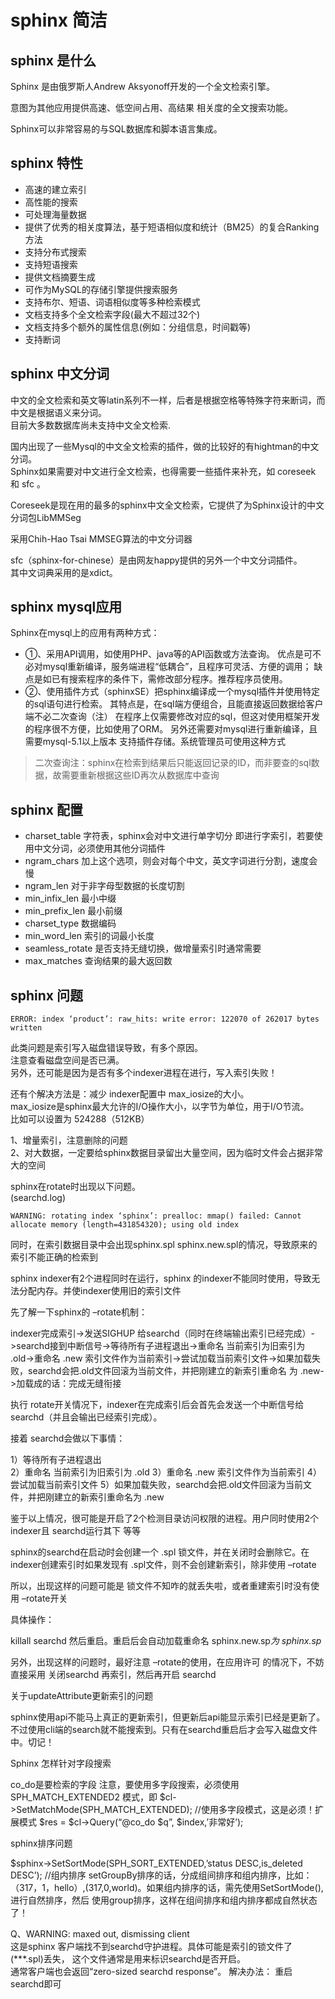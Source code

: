 # sphinx 简洁

## sphinx 是什么  

Sphinx 是由俄罗斯人Andrew Aksyonoff开发的一个全文检索引擎。  

意图为其他应用提供高速、低空间占用、高结果 相关度的全文搜索功能。  

Sphinx可以非常容易的与SQL数据库和脚本语言集成。  

## sphinx 特性

* 高速的建立索引
* 高性能的搜索
* 可处理海量数据
* 提供了优秀的相关度算法，基于短语相似度和统计（BM25）的复合Ranking方法
* 支持分布式搜索
* 支持短语搜索
* 提供文档摘要生成
* 可作为MySQL的存储引擎提供搜索服务
* 支持布尔、短语、词语相似度等多种检索模式
* 文档支持多个全文检索字段(最大不超过32个)
* 文档支持多个额外的属性信息(例如：分组信息，时间戳等)
* 支持断词


## sphinx 中文分词

中文的全文检索和英文等latin系列不一样，后者是根据空格等特殊字符来断词，而中文是根据语义来分词。  
目前大多数数据库尚未支持中文全文检索.  

国内出现了一些Mysql的中文全文检索的插件，做的比较好的有hightman的中文分词。  
Sphinx如果需要对中文进行全文检索，也得需要一些插件来补充，如 coreseek 和 sfc 。

Coreseek是现在用的最多的sphinx中文全文检索，它提供了为Sphinx设计的中文分词包LibMMSeg  

采用Chih-Hao Tsai MMSEG算法的中文分词器  

sfc（sphinx-for-chinese）是由网友happy提供的另外一个中文分词插件。  
其中文词典采用的是xdict。  


## sphinx mysql应用

Sphinx在mysql上的应用有两种方式：  

- ①、采用API调用，如使用PHP、java等的API函数或方法查询。
  优点是可不必对mysql重新编译，服务端进程“低耦合”，且程序可灵活、方便的调用；
  缺点是如已有搜索程序的条件下，需修改部分程序。推荐程序员使用。
- ②、使用插件方式（sphinxSE）把sphinx编译成一个mysql插件并使用特定的sql语句进行检索。
  其特点是，在sql端方便组合，且能直接返回数据给客户端不必二次查询（注）
  在程序上仅需要修改对应的sql，但这对使用框架开发的程序很不方便，比如使用了ORM。
  另外还需要对mysql进行重新编译，且需要mysql-5.1以上版本
  支持插件存储。系统管理员可使用这种方式

>  
> 二次查询注：sphinx在检索到结果后只能返回记录的ID，而非要查的sql数据，故需要重新根据这些ID再次从数据库中查询  
>  


## sphinx 配置

* charset_table  字符表，sphinx会对中文进行单字切分 即进行字索引，若要使用中文分词，必须使用其他分词插件
* ngram_chars 加上这个选项，则会对每个中文，英文字词进行分割，速度会慢
* ngram_len  对于非字母型数据的长度切割
* min_infix_len  最小中缀
* min_prefix_len  最小前缀
* charset_type  数据编码
* min_word_len   索引的词最小长度
* seamless_rotate  是否支持无缝切换，做增量索引时通常需要
* max_matches  查询结果的最大返回数

## sphinx 问题

```
ERROR: index ‘product’: raw_hits: write error: 122070 of 262017 bytes written
```

此类问题是索引写入磁盘错误导致，有多个原因。  
注意查看磁盘空间是否已满。  
另外，还可能是因为是否有多个indexer进程在进行，写入索引失败！  

还有个解决方法是：减少 indexer配置中 max_iosize的大小。  
max_iosize是sphinx最大允许的I/O操作大小，以字节为单位，用于I/O节流。  
比如可以设置为 524288（512KB）

1、增量索引，注意删除的问题  
2、对大数据，一定要给sphinx数据目录留出大量空间，因为临时文件会占据非常大的空间


sphinx在rotate时出现以下问题。    
(searchd.log)   

```
WARNING: rotating index ‘sphinx’: prealloc: mmap() failed: Cannot allocate memory (length=431854320); using old index
```

同时，在索引数据目录中会出现sphinx.spl sphinx.new.spl的情况，导致原来的索引不能正确的检索到  

sphinx indexer有2个进程同时在运行，sphinx 的indexer不能同时使用，导致无法分配内存。并使indexer使用旧的索引文件  

先了解一下sphinx的 –rotate机制：  

indexer完成索引->发送SIGHUP 给searchd（同时在终端输出索引已经完成）->searchd接到中断信号->等待所有子进程退出->重命名 当前索引为旧索引为 .old->重命名 .new 索引文件作为当前索引->尝试加载当前索引文件->如果加载失败，searchd会把.old文件回滚为当前文件，并把刚建立的新索引重命名 为 .new->加载成的话：完成无缝衔接  

执行 rotate开关情况下，indexer在完成索引后会首先会发送一个中断信号给searchd（并且会输出已经索引完成）。  

接着 searchd会做以下事情：  

1）等待所有子进程退出  
2）重命名 当前索引为旧索引为 .old
3）重命名 .new 索引文件作为当前索引
4）尝试加载当前索引文件
5）如果加载失败，searchd会把.old文件回滚为当前文件，并把刚建立的新索引重命名为 .new

鉴于以上情况，很可能是开启了2个检测目录访问权限的进程。用户同时使用2个indexer且 searchd运行其下 等等  



sphinx的searchd在启动时会创建一个 .spl 锁文件，并在关闭时会删除它。在indexer创建索引时如果发现有 .spl文件，则不会创建新索引，除非使用 –rotate  

所以，出现这样的问题可能是 锁文件不知咋的就丢失啦，或者重建索引时没有使用 –rotate开关  

具体操作：

killall searchd 然后重启。重启后会自动加载重命名 sphinx.new.sp*为 sphinx.sp*  

另外，出现这样的问题时，最好注意 –rotate的使用，在应用许可 的情况下，不妨直接采用 关闭searchd 再索引，然后再开启 searchd  


关于updateAttribute更新索引的问题  

sphinx使用api不能马上真正的更新索引，但更新后api能显示索引已经是更新了。不过使用cli端的search就不能搜索到。只有在searchd重启后才会写入磁盘文件中。切记！  



Sphinx 怎样针对字段搜索  

co_do是要检索的字段 注意，要使用多字段搜索，必须使用 SPH_MATCH_EXTENDED2 模式，即 $cl->SetMatchMode(SPH_MATCH_EXTENDED); //使用多字段模式，这是必须！扩展模式 $res = $cl->Query(“@co_do $q”, $index,’非常好’);  


sphinx排序问题  

$sphinx->SetSortMode(SPH_SORT_EXTENDED,’status DESC,is_deleted DESC’); //组内排序 setGroupBy排序的话，分成组间排序和组内排序，比如：（317，1，hello）,(317,0,world)。如果组内排序的话，需先使用SetSortMode(),进行自然排序，然后 使用group排序，这样在组间排序和组内排序都成自然状态了！  



Q、WARNING: maxed out, dismissing client  
这是sphinx 客户端找不到searchd守护进程。具体可能是索引的锁文件了 (***.spl)丢失，  这个文件通常是用来标识searchd是否开启。  
通常客户端也会返回“zero-sized searchd response”。  解决办法：  重启searchd即可    


